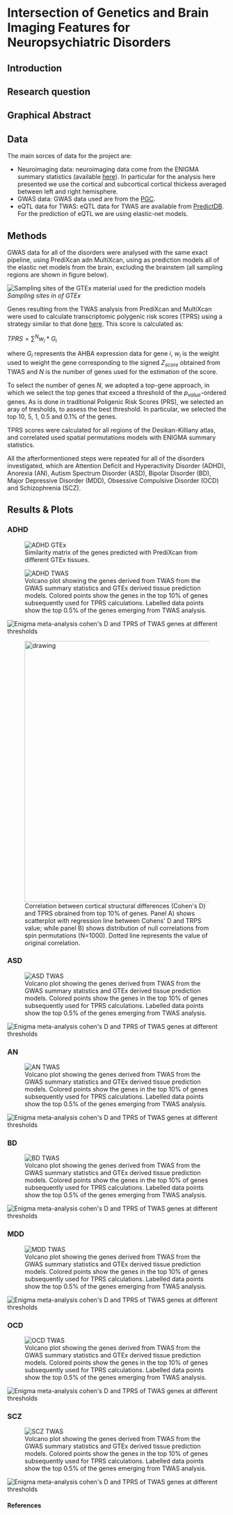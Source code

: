 # Intersection of Genetics and Brain Imaging Features for Neuropsychiatric Disorders

## Introduction

## Research question

## Graphical Abstract

## Data

The main sorces of data for the project are:

- Neuroimaging data: neuroimaging data come from the ENIGMA summary statistics (available [here](https://enigma.ini.usc.edu/research/download-enigma-gwas-results/)). In particular for the analysis here presented we use the cortical and subcortical cortical thickess averaged between left and right hemisphere.
- GWAS data: GWAS data used are from the [PGC](https://pgc.unc.edu/).
- eQTL data for TWAS: eQTL data for TWAS are available from [PredictDB](https://predictdb.org/). For the prediction of eQTL we are using elastic-net models.

## Methods

GWAS data for all of the disorders were analysed with the same exact pipeline, using PrediXcan adn MultiXcan, using as prediction models all of the elastic net models from the brain, excluding the brainstem (all sampling regions are shown in figure below).

![Sampling sites of the GTEx material used for the prediction models](./figures/sampling_GTEx.png)
*Sampling sites in of GTEx*

Genes resulting from the TWAS analysis from PrediXcan and MultiXcan were used to calculate transcriptomic polygenic risk scores (TPRS) using a strategy similar to that done [here](https://genomebiology.biomedcentral.com/articles/10.1186/s13059-021-02591-w). This score is calculated as:

$`TPRS = \sum^{N} w_{i}*G_{i}`$

where $G_{i}$ represents the AHBA expression data for gene $i$, $w_{i}$ is the weight used to weight the gene corresponding to the signed $Z_{score}$ obtained from TWAS and $N$ is the number of genes used for the estimation of the score.

To select the number of genes $N$, we adopted a top-gene approach, in which we select the top genes that exceed a threshold of the $p_{value}$-ordered genes. As is done in traditional Poligenic Risk Scores (PRS), we selected an aray of tresholds, to assess the best threshold. In particular, we selected the top $10$, $5$, $1$, $0.5$ and $0.1\%$ of the genes.

TPRS scores were calculated for all regions of the Desikan-Killiany atlas, and correlated used spatial permutations models with ENIGMA summary statistics.

All the afterformentioned steps were repeated for all of the disorders investigated, which are Attention Deficit and Hyperactivity Disorder (ADHD), Anorexia (AN), Autism Spectrum Disorder (ASD), Bipolar Disorder (BD), Major Depressive Disorder (MDD), Obsessive Compulsive Disorder (OCD) and Schizophrenia (SCZ).

## Results & Plots

### ADHD

<figure>
    <img src="./figures/ADHD_gtex_similarity.png" alt="ADHD GTEx" />
    <figcaption> Similarity matrix of the genes predicted with PrediXcan from different GTEx tissues.</figcaption>
</figure>

<figure>
    <img src="./figures/adhd_twas.png" alt="ADHD TWAS" />
    <figcaption> Volcano plot showing the genes derived from TWAS from the GWAS summary statistics and GTEx derived tissue prediction models. Colored points show the genes in the top 10% of genes subsequently used for TPRS calculations. Labelled data points show the top 0.5% of the genes emerging from TWAS analysis.</figcaption>
</figure>

![Enigma meta-analysis cohen's D and TPRS of TWAS genes at different thresholds](./figures/ADHD_brains.png)

<figure>
    <img src="./figures/ADHD_10_cort_corr.png" alt="drawing" width="600"/>
    <figcaption> Correlation between cortical structural differences (Cohen's D) and TPRS obrained from top 10% of genes. Panel A) shows scatterplot with regression line between Cohens' D and TRPS value; while panel B) shows distribution of null correlations from spin permutations (N=1000). Dotted line represents the value of original correlation.</figcaption>
</figure>

### ASD

<figure>
    <img src="./figures/asd_twas.png" alt="ASD TWAS" />
    <figcaption> Volcano plot showing the genes derived from TWAS from the GWAS summary statistics and GTEx derived tissue prediction models. Colored points show the genes in the top 10% of genes subsequently used for TPRS calculations. Labelled data points show the top 0.5% of the genes emerging from TWAS analysis.</figcaption>
</figure>

![Enigma meta-analysis cohen's D and TPRS of TWAS genes at different thresholds](./figures/ASD_brains.png)

### AN

<figure>
    <img src="./figures/an_twas.png" alt="AN TWAS" />
    <figcaption> Volcano plot showing the genes derived from TWAS from the GWAS summary statistics and GTEx derived tissue prediction models. Colored points show the genes in the top 10% of genes subsequently used for TPRS calculations. Labelled data points show the top 0.5% of the genes emerging from TWAS analysis.</figcaption>
</figure>

![Enigma meta-analysis cohen's D and TPRS of TWAS genes at different thresholds](./figures/AN_brains.png)

### BD

<figure>
    <img src="./figures/bd_twas.png" alt="BD TWAS" />
    <figcaption> Volcano plot showing the genes derived from TWAS from the GWAS summary statistics and GTEx derived tissue prediction models. Colored points show the genes in the top 10% of genes subsequently used for TPRS calculations. Labelled data points show the top 0.5% of the genes emerging from TWAS analysis.</figcaption>
</figure>

![Enigma meta-analysis cohen's D and TPRS of TWAS genes at different thresholds](./figures/BD_brains.png)

### MDD

<figure>
    <img src="./figures/mdd_twas.png" alt="MDD TWAS" />
    <figcaption> Volcano plot showing the genes derived from TWAS from the GWAS summary statistics and GTEx derived tissue prediction models. Colored points show the genes in the top 10% of genes subsequently used for TPRS calculations. Labelled data points show the top 0.5% of the genes emerging from TWAS analysis.</figcaption>
</figure>

![Enigma meta-analysis cohen's D and TPRS of TWAS genes at different thresholds](./figures/MDD_brains.png)

### OCD

<figure>
    <img src="./figures/ocd_twas.png" alt="OCD TWAS" />
    <figcaption> Volcano plot showing the genes derived from TWAS from the GWAS summary statistics and GTEx derived tissue prediction models. Colored points show the genes in the top 10% of genes subsequently used for TPRS calculations. Labelled data points show the top 0.5% of the genes emerging from TWAS analysis.</figcaption>
</figure>

![Enigma meta-analysis cohen's D and TPRS of TWAS genes at different thresholds](./figures/OCD_brains.png)

### SCZ

<figure>
    <img src="./figures/scz_twas.png" alt="SCZ TWAS" />
    <figcaption> Volcano plot showing the genes derived from TWAS from the GWAS summary statistics and GTEx derived tissue prediction models. Colored points show the genes in the top 10% of genes subsequently used for TPRS calculations. Labelled data points show the top 0.5% of the genes emerging from TWAS analysis.</figcaption>
</figure>

![Enigma meta-analysis cohen's D and TPRS of TWAS genes at different thresholds](./figures/SCZ_brains.png)

#### References
